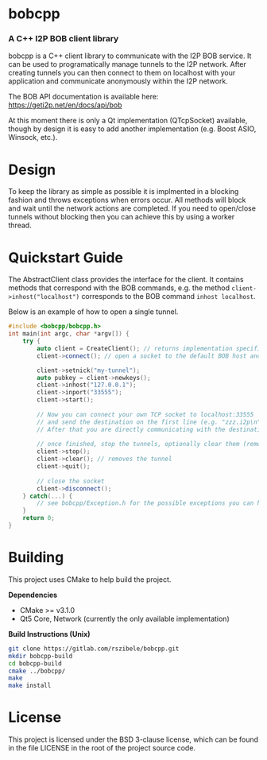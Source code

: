 # **bobcpp** #

### A C++ I2P BOB client library

bobcpp is a C++ client library to communicate with the I2P BOB service.
It can be used to programatically manage tunnels to the I2P network.
After creating tunnels you can then connect to them on localhost with your application and communicate anonymously within the I2P network.

The BOB API documentation is available here: https://geti2p.net/en/docs/api/bob

At this moment there is only a Qt implementation (QTcpSocket) available, though by design it is easy to add another implementation (e.g. Boost ASIO, Winsock, etc.).

# Design

To keep the library as simple as possible it is implmented in a blocking fashion and throws exceptions when errors occur.
All methods will block and wait until the network actions are completed.
If you need to open/close tunnels without blocking then you can achieve this by using a worker thread.

# Quickstart Guide

The AbstractClient class provides the interface for the client.
It contains methods that correspond with the BOB commands, e.g. the method `client->inhost("localhost")` corresponds to the BOB command `inhost localhost`.

Below is an example of how to open a single tunnel.

```cpp
#include <bobcpp/bobcpp.h>
int main(int argc, char *argv[]) {
    try {
        auto client = CreateClient(); // returns implementation specific shared pointer
        client->connect(); // open a socket to the default BOB host and port

        client->setnick("my-tunnel");
        auto pubkey = client->newkeys();
        client->inhost("127.0.0.1");
        client->inport("33555");
        client->start();
        
        // Now you can connect your own TCP socket to localhost:33555
        // and send the destination on the first line (e.g. "zzz.i2p\n" without quotes)to connect to it.
        // After that you are directly communicating with the destination.
        
        // once finished, stop the tunnels, optionally clear them (remove from BOB) and then quit and disconnect.
        client->stop();
        client->clear(); // removes the tunnel
        client->quit();
        
        // close the socket
        client->disconnect();
    } catch(...) {
        // see bobcpp/Exception.h for the possible exceptions you can handle / possibly recover from
    }
    return 0;
}
```

# Building

This project uses CMake to help build the project.

**Dependencies**

* CMake >= v3.1.0
* Qt5 Core, Network (currently the only available implementation)

**Build Instructions (Unix)**

```bash
git clone https://gitlab.com/rszibele/bobcpp.git
mkdir bobcpp-build
cd bobcpp-build
cmake ../bobcpp/
make
make install
```

# License

This project is licensed under the BSD 3-clause license, which can be found in the file LICENSE in the root of the project source code.
